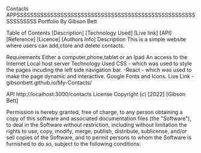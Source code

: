 
Contacts APPSSSSSSSSSSSSSSSSSSSSSSSSSSSSSSSSSSSSSSSSSSSSSSSSSSSSSSSSSSSSSS
Portfolio By Gibson Bett

Table of Contents
[Description]
[Technology Used]
[Live link]
[API]
[Reference]
[Licence]
[Authors Info]
Description
This is a simple website where users can add,ctore and delete contacts.

Requirements
Either a computer,phone,tablet or an Ipad
An access to the Internet
Local host server
Technology Used
CSS - which was used to style the pages incuding the left side navigation bar. -React - which was used to make the page dynamic and interactive.
Google Fonts and Icons.
Live Link
-gibsonbett.github.io/My-Contacts/

API
http://localhost:3000/contacts
License
Copyright (c) [2022] [Gibson Bett]

Permission is hereby granted, free of charge, to any person obtaining a copy of this software and associated documentation files (the "Software"), to deal in the Software without restriction, including without limitation the rights to use, copy, modify, merge, publish, distribute, sublicense, and/or sell copies of the Software, and to permit persons to whom the Software is furnished to do so, subject to the following conditions:
